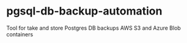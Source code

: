 # pgsql-db-backup-automation
Tool for take and store Postgres DB backups AWS S3 and Azure Blob containers
